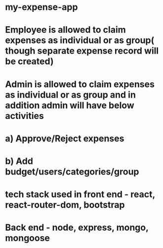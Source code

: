 # my-expense-app

# Employee is allowed to claim expenses as individual or as group( though separate expense record will be created)
# Admin is allowed to claim expenses as individual or as group and in addition admin will have below activities

# a) Approve/Reject expenses
# b) Add budget/users/categories/group

# tech stack used in front end - react, react-router-dom, bootstrap
# Back end - node, express, mongo, mongoose
